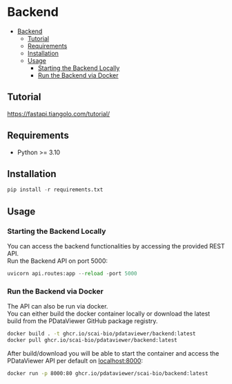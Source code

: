 # Backend

- [Backend](#backend)
  - [Tutorial](#tutorial)
  - [Requirements](#requirements)
  - [Installation](#installation)
  - [Usage](#usage)
    - [Starting the Backend Locally](#starting-the-backend-locally)
    - [Run the Backend via Docker](#run-the-backend-via-docker)


## Tutorial

https://fastapi.tiangolo.com/tutorial/

## Requirements

- Python >= 3.10

## Installation

```python
pip install -r requirements.txt
```

## Usage

### Starting the Backend Locally
You can access the backend functionalities by accessing the provided REST API. <br>
Run the Backend API on port 5000:

```python
uvicorn api.routes:app --reload -port 5000
```

### Run the Backend via Docker
The API can also be run via docker. <br>
You can either build the docker container locally or download the latest build from the PDataViewer GitHub package registry.

```bash
docker build . -t ghcr.io/scai-bio/pdataviewer/backend:latest
docker pull ghcr.io/scai-bio/pdataviewer/backend:latest
```

After build/download you will be able to start the container and access the PDataViewer API per default on [localhost:8000](http://localhost:8000/):

```bash
docker run -p 8000:80 ghcr.io/pdataviewer/scai-bio/backend:latest
```